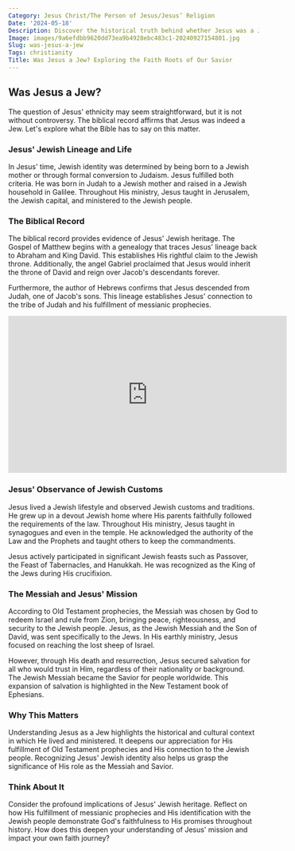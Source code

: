 ```yaml
---
Category: Jesus Christ/The Person of Jesus/Jesus’ Religion
Date: '2024-05-18'
Description: Discover the historical truth behind whether Jesus was a Jew. Uncover the religious and cultural implications of Jesus' Jewish heritage in this insightful article.
Image: images/9a6efdbb9620dd73ea9b4928ebc483c1-20240927154801.jpg
Slug: was-jesus-a-jew
Tags: christianity
Title: Was Jesus a Jew? Exploring the Faith Roots of Our Savior
---
```


## Was Jesus a Jew?

The question of Jesus' ethnicity may seem straightforward, but it is not without controversy. The biblical record affirms that Jesus was indeed a Jew. Let's explore what the Bible has to say on this matter.

### Jesus' Jewish Lineage and Life

In Jesus' time, Jewish identity was determined by being born to a Jewish mother or through formal conversion to Judaism. Jesus fulfilled both criteria. He was born in Judah to a Jewish mother and raised in a Jewish household in Galilee. Throughout His ministry, Jesus taught in Jerusalem, the Jewish capital, and ministered to the Jewish people. 

### The Biblical Record

The biblical record provides evidence of Jesus' Jewish heritage. The Gospel of Matthew begins with a genealogy that traces Jesus' lineage back to Abraham and King David. This establishes His rightful claim to the Jewish throne. Additionally, the angel Gabriel proclaimed that Jesus would inherit the throne of David and reign over Jacob's descendants forever.

Furthermore, the author of Hebrews confirms that Jesus descended from Judah, one of Jacob's sons. This lineage establishes Jesus' connection to the tribe of Judah and his fulfillment of messianic prophecies.


<iframe width="560" height="315" src="https://www.youtube.com/embed/BSzwqQAnueI" frameborder="0" allow="autoplay; encrypted-media" allowfullscreen></iframe>


### Jesus' Observance of Jewish Customs

Jesus lived a Jewish lifestyle and observed Jewish customs and traditions. He grew up in a devout Jewish home where His parents faithfully followed the requirements of the law. Throughout His ministry, Jesus taught in synagogues and even in the temple. He acknowledged the authority of the Law and the Prophets and taught others to keep the commandments.

Jesus actively participated in significant Jewish feasts such as Passover, the Feast of Tabernacles, and Hanukkah. He was recognized as the King of the Jews during His crucifixion. 

### The Messiah and Jesus' Mission

According to Old Testament prophecies, the Messiah was chosen by God to redeem Israel and rule from Zion, bringing peace, righteousness, and security to the Jewish people. Jesus, as the Jewish Messiah and the Son of David, was sent specifically to the Jews. In His earthly ministry, Jesus focused on reaching the lost sheep of Israel.

However, through His death and resurrection, Jesus secured salvation for all who would trust in Him, regardless of their nationality or background. The Jewish Messiah became the Savior for people worldwide. This expansion of salvation is highlighted in the New Testament book of Ephesians.

### Why This Matters

Understanding Jesus as a Jew highlights the historical and cultural context in which He lived and ministered. It deepens our appreciation for His fulfillment of Old Testament prophecies and His connection to the Jewish people. Recognizing Jesus' Jewish identity also helps us grasp the significance of His role as the Messiah and Savior.

### Think About It

Consider the profound implications of Jesus' Jewish heritage. Reflect on how His fulfillment of messianic prophecies and His identification with the Jewish people demonstrate God's faithfulness to His promises throughout history. How does this deepen your understanding of Jesus' mission and impact your own faith journey?